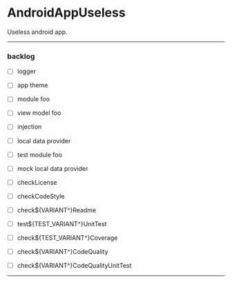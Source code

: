 # AndroidAppUseless
Useless android app.

---

### backlog

 - [ ] logger
 - [ ] app theme
 - [ ] module foo
 - [ ] view model foo
 - [ ] injection
 - [ ] local data provider
 - [ ] test module foo
 - [ ] mock local data provider

 - [ ] checkLicense
 - [ ] checkCodeStyle
 - [ ] check${VARIANT^}Readme
 - [ ] test${TEST_VARIANT^}UnitTest
 - [ ] check${TEST_VARIANT^}Coverage
 - [ ] check${VARIANT^}CodeQuality
 - [ ] check${VARIANT^}CodeQualityUnitTest

---
